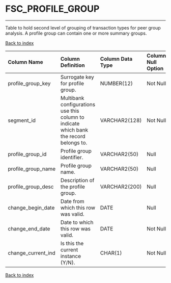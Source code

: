 # FSC_PROFILE_GROUP

---

Table to hold second level of grouping of transaction types for peer group analysis.  A profile group can contain one or more summary groups.

[Back to index](./index.md)

| Column Name        | Column Definition                                                                      | Column Data Type   | Column Null Option   | PK   | FK   |
|:-------------------|:---------------------------------------------------------------------------------------|:-------------------|:---------------------|:-----|:-----|
| profile_group_key  | Surrogate key for profile group.                                                       | NUMBER(12)         | Not Null             | Yes  | No   |
| segment_id         | Multibank configurations use this column to indicate which bank the record belongs to. | VARCHAR2(128)      | Not Null             | Yes  | No   |
| profile_group_id   | Profile group identifier.                                                              | VARCHAR2(50)       | Null                 | No   | No   |
| profile_group_name | Profile group name.                                                                    | VARCHAR2(50)       | Null                 | No   | No   |
| profile_group_desc | Description of the profile group.                                                      | VARCHAR2(200)      | Null                 | No   | No   |
| change_begin_date  | Date from which this row was valid.                                                    | DATE               | Null                 | No   | No   |
| change_end_date    | Date to which this row was valid.                                                      | DATE               | Not Null             | No   | No   |
| change_current_ind | Is this the current instance (Y/N).                                                    | CHAR(1)            | Not Null             | No   | No   |

[Back to index](./index.md)